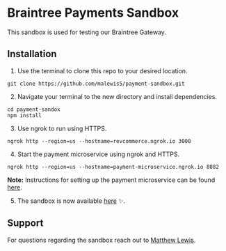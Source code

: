 # Braintree Payments Sandbox

This sandbox is used for testing our Braintree Gateway.

## Installation

1. Use the terminal to clone this repo to your desired location.

```console
git clone https://github.com/malewis5/payment-sandbox.git
```
2. Navigate your terminal to the new directory and install dependencies.

```console
cd payment-sandox 
npm install
```
3. Use ngrok to run using HTTPS.

```console
ngrok http --region=us --hostname=revcommerce.ngrok.io 3000
```
4. Start the payment microservice using ngrok and HTTPS.
```console
ngrok http --region=us --hostname=payment-microservice.ngrok.io 8082
```
**Note:** Instructions for setting up the payment microservice can be found <a href="https://github.com/PeakActivity/revcommerce-payment-ms" target="_blank">here</a>.

5. The sandbox is now available <a href="https://revcommerce.ngrok.io/" alt="RevCommerce Payments Sandbox" target="_blank">here</a> ✨. 

## Support
For questions regarding the sandbox reach out to [Matthew Lewis](mailto:mlewis@peakactivity.com "Send email to Matthew Lewis").
